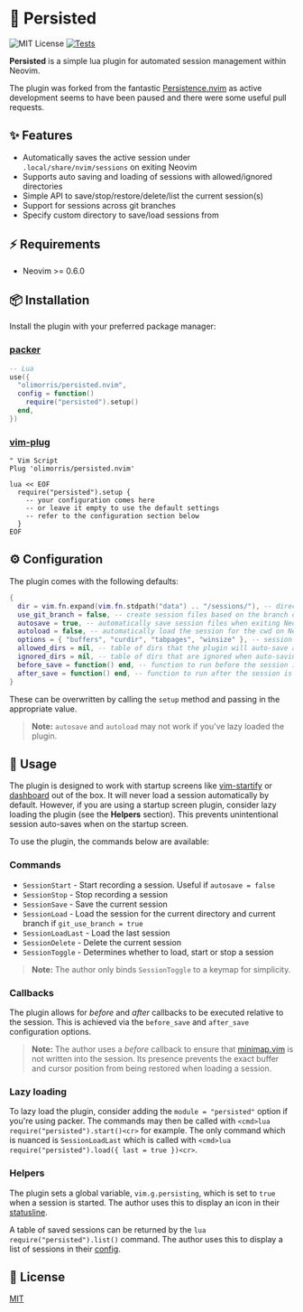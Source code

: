 # 💾 Persisted

![MIT License](https://img.shields.io/github/license/olimorris/persisted.nvim) [![Tests](https://github.com/olimorris/persisted.nvim/actions/workflows/ci.yml/badge.svg?branch=main)](https://github.com/olimorris/persisted.nvim/actions/workflows/ci.yml)

**Persisted** is a simple lua plugin for automated session management within Neovim.

The plugin was forked from the fantastic [Persistence.nvim](https://github.com/folke/persistence.nvim) as active development seems to have been paused and there were some useful pull requests.

## ✨ Features

- Automatically saves the active session under `.local/share/nvim/sessions` on exiting Neovim
- Supports auto saving and loading of sessions with allowed/ignored directories
- Simple API to save/stop/restore/delete/list the current session(s)
- Support for sessions across git branches
- Specify custom directory to save/load sessions from

## ⚡️ Requirements

- Neovim >= 0.6.0

## 📦 Installation

Install the plugin with your preferred package manager:

### [packer](https://github.com/wbthomason/packer.nvim)

```lua
-- Lua
use({
  "olimorris/persisted.nvim",
  config = function()
    require("persisted").setup()
  end,
})
```

### [vim-plug](https://github.com/junegunn/vim-plug)

```vim
" Vim Script
Plug 'olimorris/persisted.nvim'

lua << EOF
  require("persisted").setup {
    -- your configuration comes here
    -- or leave it empty to use the default settings
    -- refer to the configuration section below
  }
EOF
```

## ⚙️ Configuration

The plugin comes with the following defaults:

```lua
{
  dir = vim.fn.expand(vim.fn.stdpath("data") .. "/sessions/"), -- directory where session files are saved
  use_git_branch = false, -- create session files based on the branch of the git enabled repository
  autosave = true, -- automatically save session files when exiting Neovim
  autoload = false, -- automatically load the session for the cwd on Neovim startup
  options = { "buffers", "curdir", "tabpages", "winsize" }, -- session options used for saving
  allowed_dirs = nil, -- table of dirs that the plugin will auto-save and auto-load from
  ignored_dirs = nil, -- table of dirs that are ignored when auto-saving and auto-loading
  before_save = function() end, -- function to run before the session is saved to disk
  after_save = function() end, -- function to run after the session is saved to disk
}
```

These can be overwritten by calling the `setup` method and passing in the appropriate value.

> **Note:** `autosave` and `autoload` may not work if you've lazy loaded the plugin.

## 🚀 Usage

The plugin is designed to work with startup screens like [vim-startify](https://github.com/mhinz/vim-startify) or [dashboard](https://github.com/glepnir/dashboard-nvim) out of the box. It will never load a session automatically by default. However, if you are using a startup screen plugin, consider lazy loading the plugin (see the **Helpers** section). This prevents unintentional session auto-saves when on the startup screen.

To use the plugin, the commands below are available:

### Commands

- `SessionStart` - Start recording a session. Useful if `autosave = false`
- `SessionStop` - Stop recording a session
- `SessionSave` - Save the current session
- `SessionLoad` - Load the session for the current directory and current branch if `git_use_branch = true`
- `SessionLoadLast` - Load the last session
- `SessionDelete` - Delete the current session
- `SessionToggle` - Determines whether to load, start or stop a session

> **Note:** The author only binds `SessionToggle` to a keymap for simplicity.

### Callbacks

The plugin allows for _before_ and _after_ callbacks to be executed relative to the session. This is achieved via the `before_save` and `after_save` configuration options.

> **Note:** The author uses a _before_ callback to ensure that [minimap.vim](https://github.com/wfxr/minimap.vim) is not written into the session. Its presence prevents the exact buffer and cursor position from being restored when loading a session.

### Lazy loading

To lazy load the plugin, consider adding the `module = "persisted"` option if you're using packer. The commands may then be called with `<cmd>lua require("persisted").start()<cr>` for example. The only command which is nuanced is `SessionLoadLast` which is called with `<cmd>lua require("persisted").load({ last = true })<cr>`.

### Helpers

The plugin sets a global variable, `vim.g.persisting`, which is set to `true` when a session is started. The author uses this to display an icon in their [statusline](https://github.com/olimorris/dotfiles/blob/0cdaee183c64f872778952f90f62b9366851101c/.config/nvim/lua/Oli/plugins/statusline.lua#L257).

A table of saved sessions can be returned by the `lua require("persisted").list()` command. The author uses this to display a list of sessions in their [config](https://github.com/olimorris/dotfiles/blob/9e06f00a878710aefc8c28904d2322ea46e3eaea/.config/nvim/lua/Oli/core/functions.lua#L3).

## :page_with_curl: License

[MIT](https://github.com/olimorris/persisted.nvim/blob/main/LICENSE)

